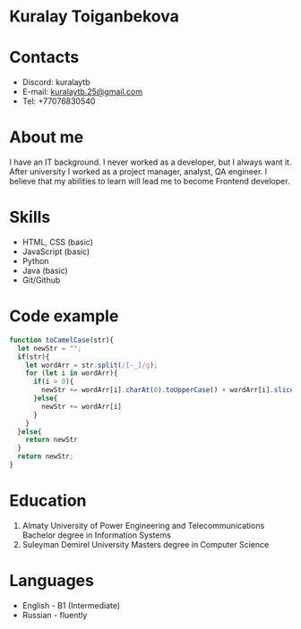 # Kuralay Toiganbekova

# Contacts
* Discord: kuralaytb
* E-mail: kuralaytb.25@gmail.com
* Tel: +77076830540

# About me 
I have an IT background. I never worked as a developer, but I always want it. After university I worked as a project manager, analyst, QA engineer. I believe that my abilities to learn will lead me to become Frontend developer.

# Skills
* HTML, CSS (basic) 
* JavaScript (basic)
* Python 
* Java (basic)
* Git/Github

# Code example
```javascript
function toCamelCase(str){
  let newStr = "";
  if(str){
    let wordArr = str.split(/[-_]/g);
    for (let i in wordArr){
      if(i > 0){
        newStr += wordArr[i].charAt(0).toUpperCase() + wordArr[i].slice(1);
      }else{
        newStr += wordArr[i]
      }
    }
  }else{
    return newStr
  }
  return newStr;
}
```

# Education
1. Almaty University of Power Engineering and Telecommunications
Bachelor degree in Information Systems
2. Suleyman Demirel University
Masters degree in Computer Science

# Languages
* English - B1 (Intermediate)
* Russian - fluently